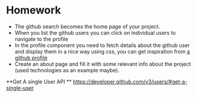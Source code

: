 # Homework

- The github search becomes the home page of your project.
- When you list the github users you can click on individual users to navigate to the profile
- In the profile component you need to fetch details about the github user and display them in a nice way using css, you can get inspiration from [a github profile](https://github.com/younesmln)
- Create an about page and fill it with some relevant info about the project (used technologies as an example maybe).

**Get A single User API ** https://developer.github.com/v3/users/#get-a-single-user


